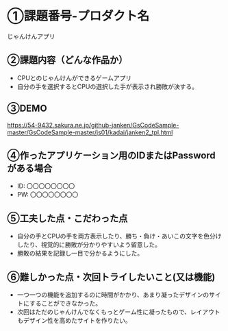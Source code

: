 # ①課題番号-プロダクト名

じゃんけんアプリ

## ②課題内容（どんな作品か）

- CPUとのじゃんけんができるゲームアプリ
- 自分の手を選択するとCPUの選択した手が表示され勝敗が決する。

## ③DEMO

https://54-9432.sakura.ne.jp/github-janken/GsCodeSample-master/GsCodeSample-master/js01/kadai/janken2_tpl.html

## ④作ったアプリケーション用のIDまたはPasswordがある場合

- ID: 〇〇〇〇〇〇〇〇
- PW: 〇〇〇〇〇〇〇〇

## ⑤工夫した点・こだわった点

- 自分の手とCPUの手を両方表示したり、勝ち・負け・あいこの文字を色分けしたり、視覚的に勝敗が分かりやすいよう留意した。
- 勝敗の結果を記録し一目で分かるようにした。 

## ⑥難しかった点・次回トライしたいこと(又は機能)

- 一つ一つの機能を追加するのに時間がかかり、あまり凝ったデザインのサイトにすることができなかった。
- 次回はただのじゃんけんでなくもっとゲーム性に凝ったもので、レイアウトもデザイン性を高めたサイトを作りたい。
